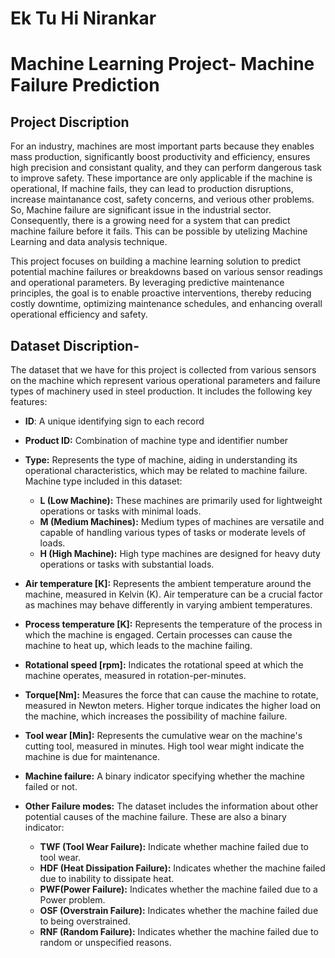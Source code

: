 # Ek Tu Hi Nirankar
# Machine Learning Project- Machine Failure Prediction
## **Project Discription**
For an industry, machines are most important parts because they enables mass production, significantly boost productivity and efficiency, ensures high precision and consistant quality, and they can perform dangerous task to improve safety. These importance are only applicable if the machine is operational, If machine fails, they can lead to production disruptions, increase maintanance cost, safety concerns, and verious other problems. 
So, Machine failure are significant issue in the industrial sector.
Consequently, there is a growing need for a system that can predict machine failure before it fails. This can be possible by utelizing Machine Learning and data analysis technique. 

This project focuses on building a machine learning solution to predict potential machine failures or breakdowns based on various sensor readings and operational parameters. By leveraging predictive maintenance principles, the goal is to enable proactive interventions, thereby reducing costly downtime, optimizing maintenance schedules, and enhancing overall operational efficiency and safety.

## Dataset Discription-
The dataset that we have for this project is collected from various sensors on the machine which represent various operational parameters and failure types of machinery used in steel production. It includes the following key features:

* **ID**: A unique identifying sign to each record
* **Product ID:** Combination of machine type and identifier number
* **Type:** Represents the type of machine, aiding in understanding its operational characteristics, which may be related to machine failure.
Machine type included in this dataset:
  * **L (Low Machine):** These machines are primarily used for lightweight operations or tasks with minimal loads.
  * **M (Medium Machines):** Medium types of machines are versatile and capable of handling various types of tasks or moderate levels of loads.
  * **H (High Machine):** High type machines are designed for heavy duty operations or tasks with substantial loads.

* **Air temperature [K]:** Represents the ambient temperature around the machine, measured in Kelvin (K). Air temperature can be a crucial factor as machines may behave differently in varying ambient temperatures.

* **Process temperature [K]:** Represents the temperature of the process in which the machine is engaged. Certain processes can cause the machine to heat up, which leads to the machine failing.

* **Rotational speed [rpm]:** Indicates the rotational speed at which the machine operates, measured in rotation-per-minutes.
* **Torque[Nm]:** Measures the force that can cause the machine to rotate, measured in Newton meters. Higher torque indicates the higher load on the machine, which increases the possibility of machine failure.
* **Tool wear [Min]:** Represents the cumulative wear on the machine's cutting tool, measured in minutes. High tool wear might indicate the machine is due for maintenance.
* **Machine failure:** A binary indicator specifying whether the machine failed or not.

* **Other Failure modes:** The dataset includes the information about other potential causes of the machine failure. These are also a binary indicator:
  * **TWF (Tool Wear Failure):** Indicate whether machine failed due to tool wear.
  * **HDF (Heat Dissipation Failure):** Indicates whether the machine failed due to inability to dissipate heat.
  * **PWF(Power Failure):** Indicates whether the machine failed due to a Power problem.
  * **OSF (Overstrain Failure):** Indicates whether the machine failed due to being overstrained.
  * **RNF (Random Failure):** Indicates whether the machine failed due to random or unspecified reasons.
